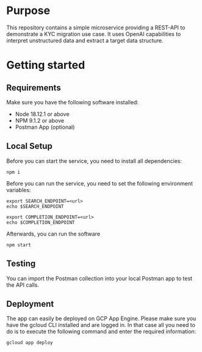 # Purpose

This repository contains a simple microservice providing a REST-API to demonstrate a KYC migration
use case. It uses OpenAI capabilities to interpret unstructured data and extract a target data structure.

# Getting started

## Requirements

Make sure you have the following software installed:
* Node 18.12.1 or above
* NPM 9.1.2 or above
* Postman App (optional)

## Local Setup

Before you can start the service, you need to install all dependencies:

```shell
npm i
```

Before you can run the service, you need to set the following environment variables:

```shell
export SEARCH_ENDPOINT=<url>
echo $SEARCH_ENDPOINT

export COMPLETION_ENDPOINT=<url>
echo $COMPLETION_ENDPOINT
```

Afterwards, you can run the software
```shell
npm start
```

## Testing

You can import the Postman collection into your local Postman app to test the API calls.

## Deployment

The app can easily be deployed on GCP App Engine. Please make sure you have the gcloud CLI
installed and are logged in. In that case all you need to do is to execute the following
command and enter the required information:
```
gcloud app deploy    
```